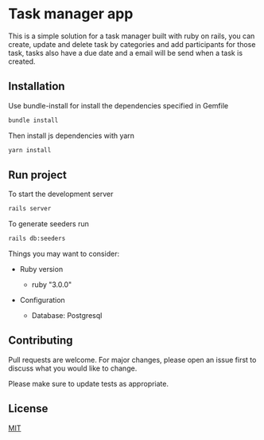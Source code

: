 # Task manager app

This is a simple solution for a task manager built with ruby on rails, you can create, update and delete task by categories and add participants for those task, tasks also have a due date and a email will be send when a task is created.

## Installation

Use bundle-install for install the dependencies specified in Gemfile

```bash
bundle install
```
Then install js dependencies with yarn

```bash
yarn install
```
## Run project 

To start the development server 

```bash
rails server
```
 To generate seeders run

 ```bash
rails db:seeders
```

Things you may want to consider:

* Ruby version
  * ruby "3.0.0"

* Configuration
  * Database: Postgresql

## Contributing
Pull requests are welcome. For major changes, please open an issue first to discuss what you would like to change.

Please make sure to update tests as appropriate.

## License
[MIT](https://choosealicense.com/licenses/mit/)

